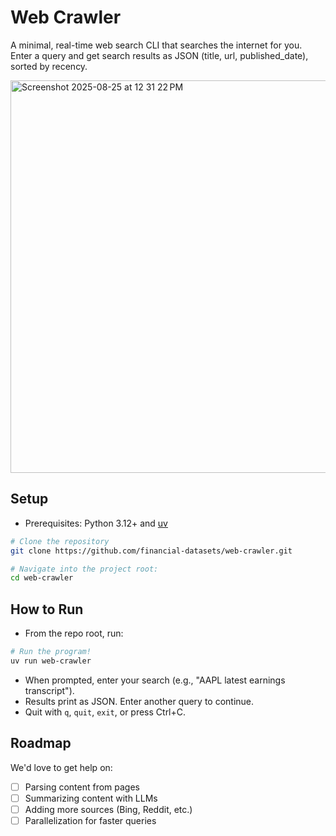 # Web Crawler

A minimal, real-time web search CLI that searches the internet for you. Enter a query and get search results as JSON (title, url, published_date), sorted by recency.

<img width="1162" height="628" alt="Screenshot 2025-08-25 at 12 31 22 PM" src="https://github.com/user-attachments/assets/12e05c97-4e46-4fd3-a467-3276f290b63d" />


## Setup
- Prerequisites: Python 3.12+ and [uv](https://docs.astral.sh/uv/)

```bash
# Clone the repository
git clone https://github.com/financial-datasets/web-crawler.git

# Navigate into the project root:
cd web-crawler
```

## How to Run
- From the repo root, run:

```bash
# Run the program!
uv run web-crawler
```

- When prompted, enter your search (e.g., "AAPL latest earnings transcript").
- Results print as JSON. Enter another query to continue.
- Quit with `q`, `quit`, `exit`, or press Ctrl+C.

## Roadmap
We'd love to get help on:
- [ ] Parsing content from pages
- [ ] Summarizing content with LLMs
- [ ] Adding more sources (Bing, Reddit, etc.)
- [ ] Parallelization for faster queries